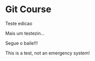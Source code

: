 # Git Course

Teste edicao

Mais um testezin...

Segue o baile!!!

This is a test, not an emergency system!
